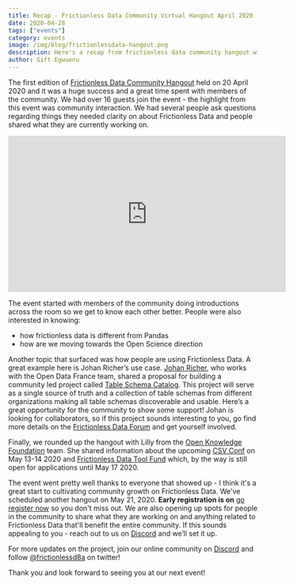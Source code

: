 ```yaml
---
title: Recap - Frictionless Data Community Virtual Hangout April 2020
date: 2020-04-28
tags: ["events"]
category: events
image: /img/blog/frictionlessdata-hangout.png
description: Here's a recap from frictionless data community hangout with highlights and video recording.
author: Gift Egwuenu
---
```


The first edition of [Frictionless Data Community Hangout][announcement] held on 20 April 2020 and it was a huge success and a great time spent with members of the community. 
We had over 16 guests join the event - the highlight from this event was community interaction. We had several people ask questions regarding things they needed clarity on about Frictionless Data and people shared what they are currently working on.

<iframe width="560" height="315" src="https://www.youtube.com/embed/DueOBc532B8" frameborder="0" allow="accelerometer; autoplay; encrypted-media; gyroscope; picture-in-picture" allowfullscreen></iframe>

[announcement]: https://frictionlessdata.io/blog/2020/04/16/annoucing-frictionless-data-virtual-hangout/

The event started with members of the community doing introductions across the room so we get to know each other better. People were also interested in knowing:

-   how frictionless data is different from Pandas
-   how are we moving towards the Open Science direction

Another topic that surfaced was how people are using Frictionless Data. A great example here is Johan Richer’s use case. [Johan Richer](https://twitter.com/JohanRicher), who works with the Open Data France team, shared a proposal for building a community led project called [Table Schema Catalog](https://frictionlessdata.io/blog/2020/04/23/table-schema-catalog). This project will serve as a single source of truth and a collection of table schemas from different organizations making all table schemas discoverable and usable. Here’s a great opportunity for the community to show some support! Johan is looking for collaborators, so if this project sounds interesting to you, go find more details on the [Frictionless Data Forum](https://github.com/frictionlessdata/forum/issues/5) and get yourself involved.

Finally, we rounded up the hangout with Lilly from the [Open Knowledge Foundation](https://okfn.org/) team. She shared information about the upcoming [CSV Conf](https://csvconf.com/) on May 13-14 2020 and [Frictionless Data Tool Fund](https://blog.okfn.org/2020/03/02/announcing-the-2020-frictionless-data-tool-fund/) which, by the way is still open for applications until May 17 2020.

The event went pretty well thanks to everyone that showed up - I think it's a great start to cultivating community growth on Frictionless Data. We've scheduled another hangout on May 21, 2020. **Early registration is on** [go register now](https://us02web.zoom.us/meeting/register/tZMsf-qrrjopHtGZwMyM7tCmp_YyPlNms6wK) so you don't miss out. We are also opening up spots for people in the community to share what they are working on and anything related to Frictionless Data that'll benefit the entire community. If this sounds appealing to you - reach out to us on [Discord](https://discordapp.com/invite/Sewv6av) and we’ll set it up.

For more updates on the project, join our online community on [Discord](https://discordapp.com/invite/Sewv6av) and follow [@frictionlessd8a](https://twitter.com/frictionlessd8a) on twitter!

Thank you and look forward to seeing you at our next event!

